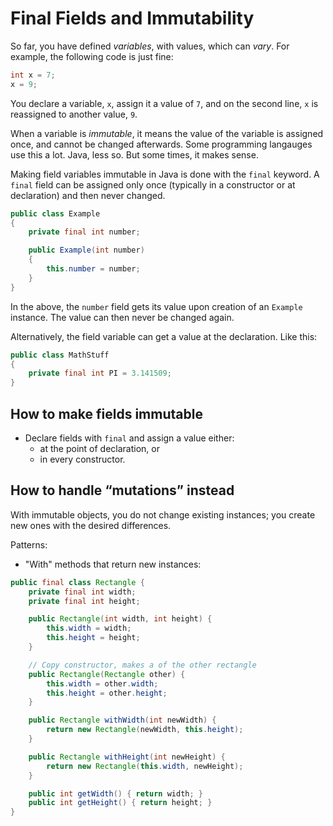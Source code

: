 # Final Fields and Immutability

So far, you have defined _variables_, with values, which can _vary_. For example, the following code is just fine:

```java
int x = 7;
x = 9;
```

You declare a variable, `x`, assign it a value of `7`, and on the second line, `x` is reassigned to another value, `9`. 

When a variable is _immutable_, it means the value of the variable is assigned once, and cannot be changed afterwards. Some programming langauges use this a lot. Java, less so. But some times, it makes sense.

Making field variables immutable in Java is done with the `final` keyword. A `final` field can be assigned only once (typically in a constructor or at declaration) and then never changed.

```java
public class Example
{
    private final int number;

    public Example(int number)
    {
        this.number = number;
    }
}
```
In the above, the `number` field gets its value upon creation of an `Example` instance. The value can then never be changed again.

Alternatively, the field variable can get a value at the declaration. Like this:

```java
public class MathStuff
{
    private final int PI = 3.141509;
}
```


## How to make fields immutable

- Declare fields with `final` and assign a value either:
  - at the point of declaration, or
  - in every constructor.


## How to handle “mutations” instead

With immutable objects, you do not change existing instances; you create new ones with the desired differences.

Patterns:
- "With" methods that return new instances:

```java
public final class Rectangle {
    private final int width;
    private final int height;

    public Rectangle(int width, int height) {
        this.width = width;
        this.height = height;
    } 

    // Copy constructor, makes a of the other rectangle
    public Rectangle(Rectangle other) {
        this.width = other.width;
        this.height = other.height;
    }

    public Rectangle withWidth(int newWidth) {
        return new Rectangle(newWidth, this.height);
    }

    public Rectangle withHeight(int newHeight) {
        return new Rectangle(this.width, newHeight);
    }

    public int getWidth() { return width; }
    public int getHeight() { return height; }
}
```


